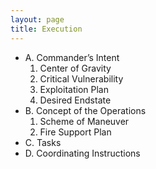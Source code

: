 ```yaml
---
layout: page
title: Execution
---
```


<ul>
<li>A. Commander’s Intent
<ol>
<li>Center of Gravity</li>
<li>Critical Vulnerability</li>
<li>Exploitation Plan</li>
<li>Desired Endstate</li>
</ol>
</li>
<li>B. Concept of the Operations
<ol>
<li>Scheme of Maneuver</li>
<li>Fire Support Plan</li>
</ol>
</li>
<li>C. Tasks</li>
<li>D. Coordinating Instructions</li>
</ul>
